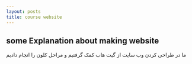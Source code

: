 ```yaml
---
layout: posts
title: course website
---
```


## some Explanation about making website

ما در طراحی کردن وب سایت از گیت هاب کمک گرفتیم و مراحل کلون را انجام دادیم